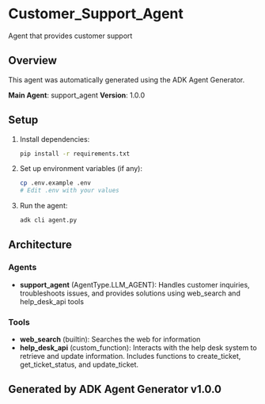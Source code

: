 # Customer_Support_Agent

Agent that provides customer support

## Overview

This agent was automatically generated using the ADK Agent Generator.

**Main Agent**: support_agent
**Version**: 1.0.0

## Setup

1. Install dependencies:
   ```bash
   pip install -r requirements.txt
   ```

2. Set up environment variables (if any):
   ```bash
   cp .env.example .env
   # Edit .env with your values
   ```

3. Run the agent:
   ```bash
   adk cli agent.py
   ```

## Architecture

### Agents
- **support_agent** (AgentType.LLM_AGENT): Handles customer inquiries, troubleshoots issues, and provides solutions using web_search and help_desk_api tools

### Tools
- **web_search** (builtin): Searches the web for information
- **help_desk_api** (custom_function): Interacts with the help desk system to retrieve and update information. Includes functions to create_ticket, get_ticket_status, and update_ticket.

## Generated by ADK Agent Generator v1.0.0
